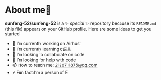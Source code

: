 # About me👋

**sunfeng-52/sunfeng-52** is a ✨ _special_ ✨ repository because its `README.md` (this file) appears on your GitHub profile.
Here are some ideas to get you started:
- 🔭 I’m currently working on Airhust
- 🌱 I’m currently learning c语言
- 👯 I’m looking to collaborate on code
- 🤔 I’m looking for help with code
- 📫 How to reach me: 2126711875@qq.com
- ⚡ Fun fact:I’m a person of E
